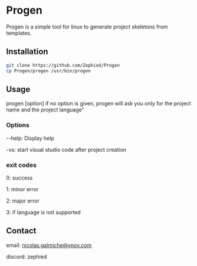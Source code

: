 # Progen

Progen is a simple tool for linux to generate project skeletons from templates.

## Installation

```bash
git clone https://github.com/Zephied/Progen
cp Progen/progen /usr/bin/progen
```

## Usage

progen [option]
if no option is given, progen will ask you only for the project name and the project language"

### Options

--help: Display help

-vs: start visual studio code after project creation

### exit codes
0: success

1: minor error

2: major error

3: if language is not supported

## Contact
email: nicolas.galmiche@ynov.com

discord: zephied

